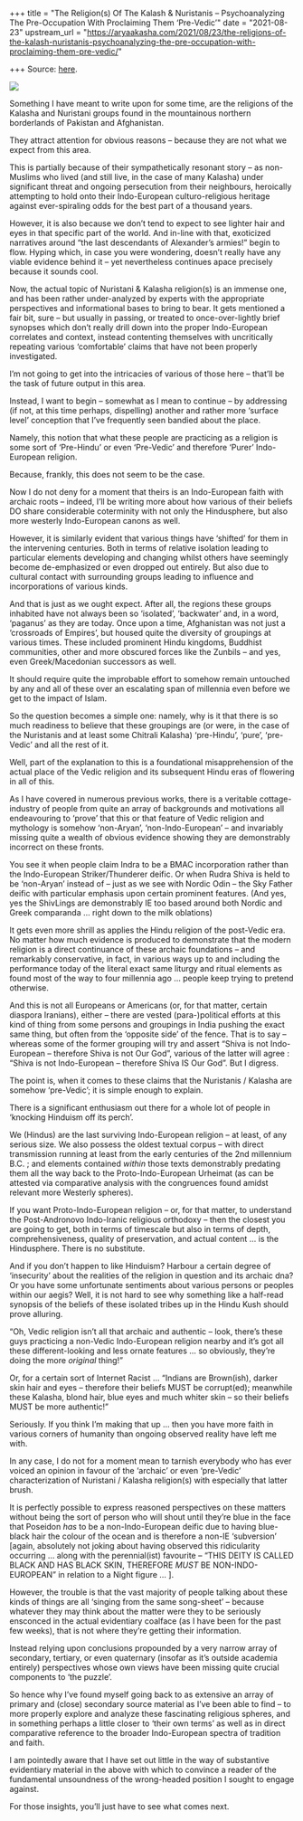 +++
title = "The Religion(s) Of The Kalash & Nuristanis – Psychoanalyzing The Pre-Occupation With Proclaiming Them ‘Pre-Vedic’"
date = "2021-08-23"
upstream_url = "https://aryaakasha.com/2021/08/23/the-religions-of-the-kalash-nuristanis-psychoanalyzing-the-pre-occupation-with-proclaiming-them-pre-vedic/"

+++
Source: [here](https://aryaakasha.com/2021/08/23/the-religions-of-the-kalash-nuristanis-psychoanalyzing-the-pre-occupation-with-proclaiming-them-pre-vedic/).

![](https://aryaakasha.files.wordpress.com/2021/08/240461738_10165505059220574_4466035616815746352_n.jpg?w=320)

Something I have meant to write upon for some time, are the religions of
the Kalasha and Nuristani groups found in the mountainous northern
borderlands of Pakistan and Afghanistan.

They attract attention for obvious reasons – because they are not what
we expect from this area.

This is partially because of their sympathetically resonant story – as
non-Muslims who lived (and still live, in the case of many Kalasha)
under significant threat and ongoing persecution from their neighbours,
heroically attempting to hold onto their Indo-European culturo-religious
heritage against ever-spiraling odds for the best part of a thousand
years.

However, it is also because we don’t tend to expect to see lighter hair
and eyes in that specific part of the world. And in-line with that,
exoticized narratives around “the last descendants of Alexander’s
armies!” begin to flow. Hyping which, in case you were wondering,
doesn’t really have any viable evidence behind it – yet nevertheless
continues apace precisely because it sounds cool.

Now, the actual topic of Nuristani & Kalasha religion(s) is an immense
one, and has been rather under-analyzed by experts with the appropriate
perspectives and informational bases to bring to bear. It gets mentioned
a fair bit, sure – but usually in passing, or treated to
once-over-lightly brief synopses which don’t really drill down into the
proper Indo-European correlates and context, instead contenting
themselves with uncritically repeating various ‘comfortable’ claims that
have not been properly investigated.

I’m not going to get into the intricacies of various of those here –
that’ll be the task of future output in this area.

Instead, I want to begin – somewhat as I mean to continue – by
addressing (if not, at this time perhaps, dispelling) another and rather
more ‘surface level’ conception that I’ve frequently seen bandied about
the place.

Namely, this notion that what these people are practicing as a religion
is some sort of ‘Pre-Hindu’ or even ‘Pre-Vedic’ and therefore ‘Purer’
Indo-European religion.

Because, frankly, this does not seem to be the case.

Now I do not deny for a moment that theirs is an Indo-European faith
with archaic roots – indeed, I’ll be writing more about how various of
their beliefs DO share considerable coterminity with not only the
Hindusphere, but also more westerly Indo-European canons as well.

However, it is similarly evident that various things have ‘shifted’ for
them in the intervening centuries. Both in terms of relative isolation
leading to particular elements developing and changing whilst others
have seemingly become de-emphasized or even dropped out entirely. But
also due to cultural contact with surrounding groups leading to
influence and incorporations of various kinds.

And that is just as we ought expect. After all, the regions these groups
inhabited have not always been so ‘isolated’, ‘backwater’ and, in a
word, ‘paganus’ as they are today. Once upon a time, Afghanistan was not
just a ‘crossroads of Empires’, but housed quite the diversity of
groupings at various times. These included prominent Hindu kingdoms,
Buddhist communities, other and more obscured forces like the Zunbils –
and yes, even Greek/Macedonian successors as well.

It should require quite the improbable effort to somehow remain
untouched by any and all of these over an escalating span of millennia
even before we get to the impact of Islam.

So the question becomes a simple one: namely, why is it that there is so
much readiness to believe that these groupings are (or were, in the case
of the Nuristanis and at least some Chitrali Kalasha) ‘pre-Hindu’,
‘pure’, ‘pre-Vedic’ and all the rest of it.

Well, part of the explanation to this is a foundational misapprehension
of the actual place of the Vedic religion and its subsequent Hindu eras
of flowering in all of this.

As I have covered in numerous previous works, there is a veritable
cottage-industry of people from quite an array of backgrounds and
motivations all endeavouring to ‘prove’ that this or that feature of
Vedic religion and mythology is somehow ‘non-Aryan’, ‘non-Indo-European’
– and invariably missing quite a wealth of obvious evidence showing they
are demonstrably incorrect on these fronts.

You see it when people claim Indra to be a BMAC incorporation rather
than the Indo-European Striker/Thunderer deific. Or when Rudra Shiva is
held to be ‘non-Aryan’ instead of – just as we see with Nordic Odin –
the Sky Father deific with particular emphasis upon certain prominent
features. (And yes, yes the ShivLings are demonstrably IE too based
around both Nordic and Greek comparanda … right down to the milk
oblations)

It gets even more shrill as applies the Hindu religion of the post-Vedic
era. No matter how much evidence is produced to demonstrate that the
modern religion is a direct continuance of these archaic foundations –
and remarkably conservative, in fact, in various ways up to and
including the performance today of the literal exact same liturgy and
ritual elements as found most of the way to four millennia ago … people
keep trying to pretend otherwise.

And this is not all Europeans or Americans (or, for that matter, certain
diaspora Iranians), either – there are vested (para-)political efforts
at this kind of thing from some persons and groupings in India pushing
the exact same thing, but often from the ‘opposite side’ of the fence.
That is to say – whereas some of the former grouping will try and assert
“Shiva is not Indo-European – therefore Shiva is not Our God”, various
of the latter will agree : “Shiva is not Indo-European – therefore Shiva
IS Our God”. But I digress.

The point is, when it comes to these claims that the Nuristanis /
Kalasha are somehow ‘pre-Vedic’; it is simple enough to explain.

There is a significant enthusiasm out there for a whole lot of people in
‘knocking Hinduism off its perch’.

We (Hindus) are the last surviving Indo-European religion – at least, of
any serious size. We also possess the oldest textual corpus – with
direct transmission running at least from the early centuries of the 2nd
millennium B.C. ; and elements contained *within* those texts
demonstrably predating them all the way back to the Proto-Indo-European
Urheimat (as can be attested via comparative analysis with the
congruences found amidst relevant more Westerly spheres).

If you want Proto-Indo-European religion – or, for that matter, to
understand the Post-Andronovo Indo-Iranic religious orthodoxy – then the
closest you are going to get, both in terms of timescale but also in
terms of depth, comprehensiveness, quality of preservation, and actual
content … is the Hindusphere. There is no substitute.

And if you don’t happen to like Hinduism? Harbour a certain degree of
‘insecurity’ about the realities of the religion in question and its
archaic dna? Or you have some unfortunate sentiments about various
persons or peoples within our aegis? Well, it is not hard to see why
something like a half-read synopsis of the beliefs of these isolated
tribes up in the Hindu Kush should prove alluring.

“Oh, Vedic religion isn’t all that archaic and authentic – look, there’s
these guys practicing a non-Vedic Indo-European religion nearby and it’s
got all these different-looking and less ornate features … so obviously,
they’re doing the more *original* thing!”

Or, for a certain sort of Internet Racist … “Indians are Brown(ish),
darker skin hair and eyes – therefore their beliefs MUST be corrupt(ed);
meanwhile these Kalasha, blond hair, blue eyes and much whiter skin – so
their beliefs MUST be more authentic!”

Seriously. If you think I’m making that up … then you have more faith in
various corners of humanity than ongoing observed reality have left me
with.

In any case, I do not for a moment mean to tarnish everybody who has
ever voiced an opinion in favour of the ‘archaic’ or even ‘pre-Vedic’
characterization of Nuristani / Kalasha religion(s) with especially that
latter brush.

It is perfectly possible to express reasoned perspectives on these
matters without being the sort of person who will shout until they’re
blue in the face that Poseidon *has* to be a non-Indo-European deific
due to having blue-black hair the colour of the ocean and is therefore a
non-IE ‘subversion’ \[again, absolutely not joking about having observed
this ridicularity occurring … along with the perennial(ist) favourite –
“THIS DEITY IS CALLED BLACK AND HAS BLACK SKIN, THEREFORE *MUST* BE
NON-INDO-EUROPEAN” in relation to a Night figure … \].

However, the trouble is that the vast majority of people talking about
these kinds of things are all ‘singing from the same song-sheet’ –
because whatever they may think about the matter were they to be
seriously ensconced in the actual evidentiary coalface (as I have been
for the past few weeks), that is not where they’re getting their
information.

Instead relying upon conclusions propounded by a very narrow array of
secondary, tertiary, or even quaternary (insofar as it’s outside
academia entirely) perspectives whose own views have been missing quite
crucial components to ‘the puzzle’.

So hence why I’ve found myself going back to as extensive an array of
primary and (close) secondary source material as I’ve been able to find
– to more properly explore and analyze these fascinating religious
spheres, and in something perhaps a little closer to ‘their own terms’
as well as in direct comparative reference to the broader Indo-European
spectra of tradition and faith.

I am pointedly aware that I have set out little in the way of
substantive evidentiary material in the above with which to convince a
reader of the fundamental unsoundness of the wrong-headed position I
sought to engage against.

For those insights, you’ll just have to see what comes next.
